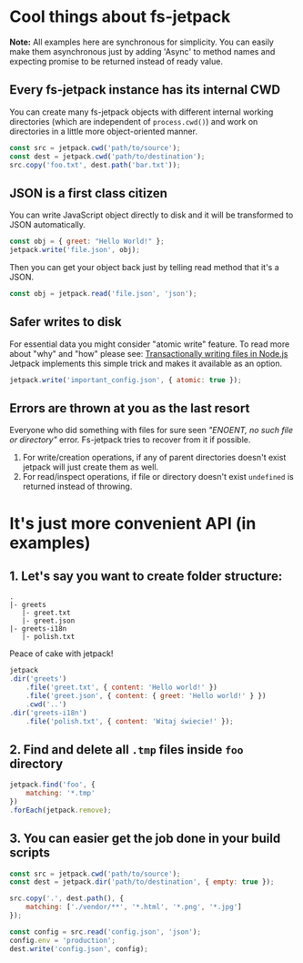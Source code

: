 # Cool things about fs-jetpack
**Note:** All examples here are synchronous for simplicity. You can easily make them asynchronous just by adding 'Async' to method names and expecting promise to be returned instead of ready value.

## Every fs-jetpack instance has its internal CWD
You can create many fs-jetpack objects with different internal working directories (which are independent of `process.cwd()`) and work on directories in a little more object-oriented manner.
```js
const src = jetpack.cwd('path/to/source');
const dest = jetpack.cwd('path/to/destination');
src.copy('foo.txt', dest.path('bar.txt'));
```

## JSON is a first class citizen
You can write JavaScript object directly to disk and it will be transformed to JSON automatically.
```js
const obj = { greet: "Hello World!" };
jetpack.write('file.json', obj);
```
Then you can get your object back just by telling read method that it's a JSON.
```js
const obj = jetpack.read('file.json', 'json');
```

## Safer writes to disk
For essential data you might consider "atomic write" feature. To read more about "why" and "how" please see: [Transactionally writing files in Node.js](http://stackoverflow.com/questions/17047994/transactionally-writing-files-in-node-js) Jetpack implements this simple trick and makes it available as an option.
```js
jetpack.write('important_config.json', { atomic: true });
```

## Errors are thrown at you as the last resort
Everyone who did something with files for sure seen *"ENOENT, no such file or directory"* error. Fs-jetpack tries to recover from it if possible.  
1. For write/creation operations, if any of parent directories doesn't exist jetpack will just create them as well.  
2. For read/inspect operations, if file or directory doesn't exist `undefined` is returned instead of throwing.


# It's just more convenient API (in examples)

## 1. Let's say you want to create folder structure:
```
.
|- greets
   |- greet.txt
   |- greet.json
|- greets-i18n
   |- polish.txt
```
Peace of cake with jetpack!
```js
jetpack
.dir('greets')
    .file('greet.txt', { content: 'Hello world!' })
    .file('greet.json', { content: { greet: 'Hello world!' } })
    .cwd('..')
.dir('greets-i18n')
    .file('polish.txt', { content: 'Witaj świecie!' });
```

## 2. Find and delete all `.tmp` files inside `foo` directory
```js
jetpack.find('foo', {
    matching: '*.tmp'
})
.forEach(jetpack.remove);
```

## 3. You can easier get the job done in your build scripts
```js
const src = jetpack.cwd('path/to/source');
const dest = jetpack.dir('path/to/destination', { empty: true });

src.copy('.', dest.path(), {
    matching: ['./vendor/**', '*.html', '*.png', '*.jpg']
});

const config = src.read('config.json', 'json');
config.env = 'production';
dest.write('config.json', config);
```
